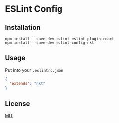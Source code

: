 ESLint Config
=============

Installation
------------

```
npm install --save-dev eslint eslint-plugin-react
npm install --save-dev eslint-config-nkt
```

Usage
-----

Put into your `.eslintrc.json`
```json
{
  "extends": "nkt"
}
```

License
-------
[MIT](LICENSE)
